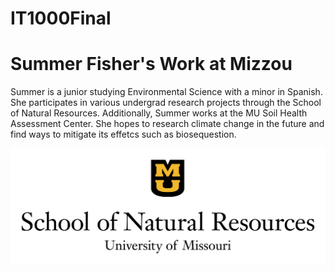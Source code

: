 # IT1000Final
<!DOCTYPE html>
<html>

<h1>Summer Fisher's Work at Mizzou</h1>
<p>Summer is a junior studying Environmental Science with a minor in Spanish. She participates in various undergrad research projects through the School of Natural Resources. Additionally, Summer works at the MU Soil Health Assessment Center. She hopes to research climate change in the future and find ways to mitigate its effetcs such as biosequestion.</p>


</body>
</html>

![University of Missouri SNR](38585F3A-B9BC-42E9-8041-AF0D5C92F43C.png "University of Missouri SNR")
